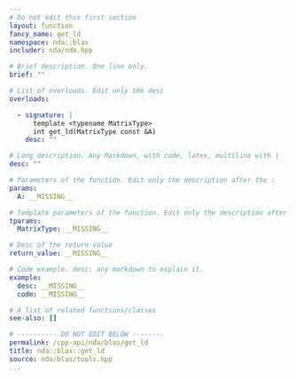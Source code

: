 ```yaml
---
# Do not edit this first section
layout: function
fancy_name: get_ld
namespace: nda::blas
includer: nda/nda.hpp

# Brief description. One line only.
brief: ""

# List of overloads. Edit only the desc
overloads:

  - signature: |
      template <typename MatrixType>
      int get_ld(MatrixType const &A)
    desc: ""

# Long description. Any Markdown, with code, latex, multiline with |
desc: ""

# Parameters of the function. Edit only the description after the :
params:
  A: __MISSING__

# Template parameters of the function. Edit only the description after the :
tparams:
  MatrixType: __MISSING__

# Desc of the return value
return_value: __MISSING__

# Code example. desc: any markdown to explain it.
example:
  desc: __MISSING__
  code: __MISSING__

# A list of related functions/classes
see-also: []

# ---------- DO NOT EDIT BELOW --------
permalink: /cpp-api/nda/blas/get_ld
title: nda::blas::get_ld
source: nda/blas/tools.hpp
...
```


